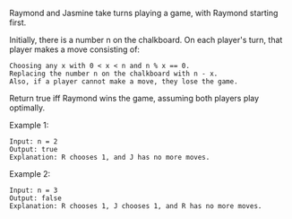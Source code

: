 Raymond and Jasmine take turns playing a game, with Raymond starting first.

Initially, there is a number n on the chalkboard. On each player's turn, that player makes a move consisting of:

    Choosing any x with 0 < x < n and n % x == 0.
    Replacing the number n on the chalkboard with n - x.
    Also, if a player cannot make a move, they lose the game.

Return true iff Raymond wins the game, assuming both players play optimally.


Example 1:

    Input: n = 2
    Output: true
    Explanation: R chooses 1, and J has no more moves.

Example 2:

    Input: n = 3
    Output: false
    Explanation: R chooses 1, J chooses 1, and R has no more moves.